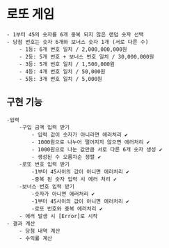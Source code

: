 로또 게임
=

    - 1부터 45의 숫자를 6개 중복 되지 않은 랜덤 숫자 선택
    - 당첨 번호는 숫자 6개와 보너스 숫자 1개 (서로 다른 수)
        - 1등: 6개 번호 일치 / 2,000,000,000원
        - 2등: 5개 번호 + 보너스 번호 일치 / 30,000,000원
        - 3등: 5개 번호 일치 / 1,500,000원
        - 4등: 4개 번호 일치 / 50,000원
        - 5등: 3개 번호 일치 / 5,000원

구현 기능
-
    -입력
        -구입 금액 입력 받기
            - 입력 값이 숫자가 아니라면 에러처리 ✔
            - 1000원으로 나누어 떨어지지 않으면 에러처리 ✔
            - 1000원으로 나눈 값만큼 서로 다른 6개 숫자 생성 ✔
            - 생성된 수 오름차순 정렬 ✔
        -로또 번호 입력 받기
            -1부터 45사이의 값이 아니면 에러처리 ✔
            -중복 된 숫자 입력 시 에러 처리 ✔
        -보너스 번호 입력 받기
            -숫자가 아니면 에러처리 ✔
            -1부터 45사이의 값이 아니면 에러처리 ✔
            -로또 번호와 중복 에러처리 ✔
        - 에러 발생 시 [Error]로 시작
    - 결과 계산
        - 당첨 내역 계산
        - 수익률 계산
    


    